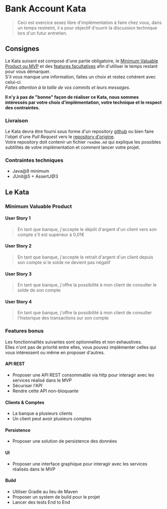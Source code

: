 # Bank Account Kata
> Ceci est exercice assez libre d'implémentation à faire chez vous, dans un temps restreint, il a pour objectif d'ouvrir la discussion technique lors d'un futur entretien.

## Consignes
Le Kata suivant est composé d'une partie obligatoire, le [Minimum Valuable Product ou MVP](#minimum-valuable-product)
et des [features facultatives](#features-bonus) afin d'utiliser le temps restant pour vous démarquer.  
S'il vous manque une information, faites un choix et restez cohérent avec celui-ci.  
_Faites attention à la taille de vos commits et leurs messages._

**Il n'y à pas de "bonne" façon de réaliser ce Kata, nous sommes intéressés par votre choix d'implémentation, votre technique et le respect des contraintes.**

### Livraison
Le Kata devra être fourni sous forme d'un repository [github](https://github.com) ou bien faire l'objet d'une *Pull Request* vers le [repository d'origine](https://github.com/kirinux/ing-bank-account-kata).  
Votre repository doit contenir un fichier `readme.md` qui explique les possibles subtilités de votre implémentation et comment lancer votre projet.

### Contraintes techniques
* Java@8 minimum
* JUnit@5 + AssertJ@3

## Le Kata
### Minimum Valuable Product

#### User Story 1
> En tant que banque, j'accepte le dépôt d'argent d'un client vers son compte s'il est supérieur à 0,01€

#### User Story 2
> En tant que banque, j'accepte le retrait d'argent d'un client depuis son compte si le solde ne devient pas négatif

#### User Story 3
> En tant que banque, j'offre la possibilité à mon client de consulter le solde de son compte

#### User Story 4
> En tant que banque, j'offre la possibilité à mon client de consulter l'historique des transactions sur son compte

### Features bonus
Les fonctionnalités suivantes sont optionnelles et non exhaustives.  
Elles n'ont pas de priorité entre elles, vous pouvez implémenter celles qui vous intéressent ou même en proposer d'autres.

#### API REST
* Proposer une API REST consommable via http pour interagir avec les services réalisé dans le MVP
* Sécuriser l'API
* Rendre cette API non-bloquante

#### Clients & Comptes
* La banque a plusieurs clients
* Un client peut avoir plusieurs comptes

#### Persistence
* Proposer une solution de persistence des données

#### UI
* Proposer une interface graphique pour interagir avec les services réalisés dans le MVP

#### Build
* Utiliser Gradle au lieu de Maven
* Proposer un system de build pour le projet
* Lancer des tests End to End
